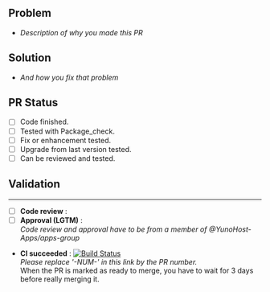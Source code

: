 ## Problem
- *Description of why you made this PR*

## Solution
- *And how you fix that problem*

## PR Status
- [ ] Code finished.
- [ ] Tested with Package_check.
- [ ] Fix or enhancement tested.
- [ ] Upgrade from last version tested.
- [ ] Can be reviewed and tested.

## Validation
---
- [ ] **Code review** : 
- [ ] **Approval (LGTM)** :  
*Code review and approval have to be from a member of @YunoHost-Apps/apps-group*
- **CI succeeded** : 
[![Build Status](https://ci-apps-hq.yunohost.org/jenkins/job/hextris_ynh%20PR-NUM-/badge/icon)](https://ci-apps-hq.yunohost.org/jenkins/job/hextris_ynh%20PR-NUM-/)  
*Please replace '-NUM-' in this link by the PR number.*  
When the PR is marked as ready to merge, you have to wait for 3 days before really merging it.
